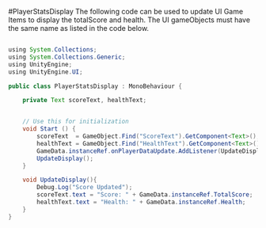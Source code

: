 #PlayerStatsDisplay
The following code can be used to update UI Game Items to display the totalScore and health.  The UI gameObjects must have the same name as listed in the code below.


```java

using System.Collections;
using System.Collections.Generic;
using UnityEngine;
using UnityEngine.UI;

public class PlayerStatsDisplay : MonoBehaviour {

    private Text scoreText, healthText;


	// Use this for initialization
	void Start () {
        scoreText  = GameObject.Find("ScoreText").GetComponent<Text>();
        healthText = GameObject.Find("HealthText").GetComponent<Text>();
        GameData.instanceRef.onPlayerDataUpdate.AddListener(UpdateDisplay);
        UpdateDisplay();
    }

    void UpdateDisplay(){
        Debug.Log("Score Updated");
        scoreText.text = "Score: " + GameData.instanceRef.TotalScore;
        healthText.text = "Health: " + GameData.instanceRef.Health;
    }
}
```

